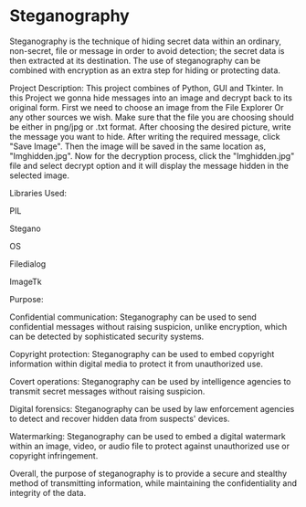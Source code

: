 # Steganography

Steganography is the technique of hiding secret data within an ordinary, non-secret, file or message in order to avoid detection; the secret data is then extracted at its destination. The use of steganography can be combined with encryption as an extra step for hiding or protecting data. 

Project Description:
This project combines of Python, GUI and Tkinter. In this Project we gonna hide messages into an image and decrypt back to its original form. First we need to choose an image from the File Explorer Or any other sources we wish. Make sure that the file you are choosing should be either in png/jpg or .txt format. After choosing the desired picture, write the message you want to hide. After writing the required message, click "Save Image". Then the image will be saved in the same location as, "Imghidden.jpg". Now for the decryption process, click the "Imghidden.jpg" file and select decrypt option and it will display the message hidden in the selected image.

Libraries Used:

PIL

Stegano

OS

Filedialog

ImageTk

Purpose:

Confidential communication: Steganography can be used to send confidential messages without raising suspicion, unlike encryption, which can be detected by sophisticated security systems.

Copyright protection: Steganography can be used to embed copyright information within digital media to protect it from unauthorized use.

Covert operations: Steganography can be used by intelligence agencies to transmit secret messages without raising suspicion.

Digital forensics: Steganography can be used by law enforcement agencies to detect and recover hidden data from suspects' devices.

Watermarking: Steganography can be used to embed a digital watermark within an image, video, or audio file to protect against unauthorized use or copyright infringement.

Overall, the purpose of steganography is to provide a secure and stealthy method of transmitting information, while maintaining the confidentiality and integrity of the data.





